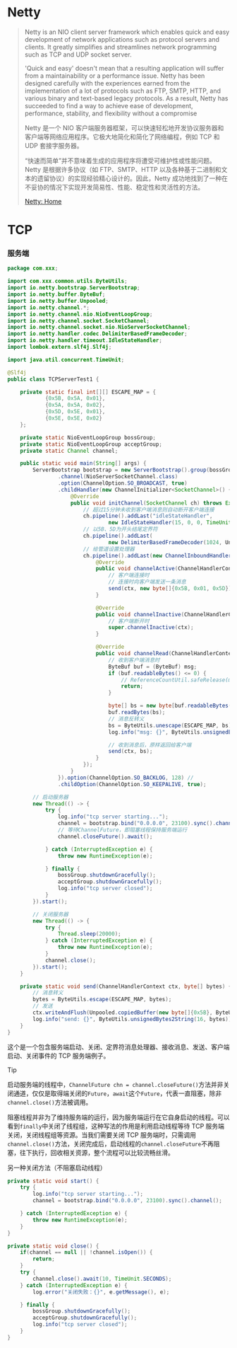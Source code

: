# Netty

> Netty is an NIO client server framework which enables quick and easy development of network applications such as protocol servers and clients. It greatly simplifies and streamlines network programming such as TCP and UDP socket server.
>
> 'Quick and easy' doesn't mean that a resulting application will suffer from a maintainability or a performance issue. Netty has been designed carefully with the experiences earned from the implementation of a lot of protocols such as FTP, SMTP, HTTP, and various binary and text-based legacy protocols. As a result, Netty has succeeded to find a way to achieve ease of development, performance, stability, and flexibility without a compromise
>
> Netty 是一个 NIO 客户端服务器框架，可以快速轻松地开发协议服务器和客户端等网络应用程序。它极大地简化和简化了网络编程，例如 TCP 和 UDP 套接字服务器。
>
> “快速而简单”并不意味着生成的应用程序将遭受可维护性或性能问题。 Netty 是根据许多协议（如 FTP、SMTP、HTTP 以及各种基于二进制和文本的遗留协议）的实现经验精心设计的。因此，Netty 成功地找到了一种在不妥协的情况下实现开发简易性、性能、稳定性和灵活性的方法。
>
> [Netty: Home](https://netty.io/)

# TCP

### 服务端

```java
package com.xxx;

import com.xxx.common.utils.ByteUtils;
import io.netty.bootstrap.ServerBootstrap;
import io.netty.buffer.ByteBuf;
import io.netty.buffer.Unpooled;
import io.netty.channel.*;
import io.netty.channel.nio.NioEventLoopGroup;
import io.netty.channel.socket.SocketChannel;
import io.netty.channel.socket.nio.NioServerSocketChannel;
import io.netty.handler.codec.DelimiterBasedFrameDecoder;
import io.netty.handler.timeout.IdleStateHandler;
import lombok.extern.slf4j.Slf4j;

import java.util.concurrent.TimeUnit;

@Slf4j
public class TCPServerTest1 {

    private static final int[][] ESCAPE_MAP = {
            {0x5B, 0x5A, 0x01},
            {0x5A, 0x5A, 0x02},
            {0x5D, 0x5E, 0x01},
            {0x5E, 0x5E, 0x02}
    };

    private static NioEventLoopGroup bossGroup;
    private static NioEventLoopGroup acceptGroup;
    private static Channel channel;

    public static void main(String[] args) {
        ServerBootstrap bootstrap = new ServerBootstrap().group(bossGroup = new NioEventLoopGroup(), acceptGroup = new NioEventLoopGroup())
                .channel(NioServerSocketChannel.class)
                .option(ChannelOption.SO_BROADCAST, true)
                .childHandler(new ChannelInitializer<SocketChannel>() { //
                    @Override
                    public void initChannel(SocketChannel ch) throws Exception {
                        // 超过15分钟未收到客户端消息则自动断开客户端连接
                        ch.pipeline().addLast("idleStateHandler",
                                new IdleStateHandler(15, 0, 0, TimeUnit.MINUTES));
                        // 以5B、5D为开头结尾定界符
                        ch.pipeline().addLast(
                                new DelimiterBasedFrameDecoder(1024, Unpooled.copiedBuffer(new byte[]{0x5B}), Unpooled.copiedBuffer(new byte[]{0x5D})));
                        // 给管道设置处理器
                        ch.pipeline().addLast(new ChannelInboundHandlerAdapter() {
                            @Override
                            public void channelActive(ChannelHandlerContext ctx) throws Exception {
                                // 客户端连接时
                                // 连接时向客户端发送一条消息
                                send(ctx, new byte[]{0x5B, 0x01, 0x5D});
                            }

                            @Override
                            public void channelInactive(ChannelHandlerContext ctx) throws Exception {
                                // 客户端断开时
                                super.channelInactive(ctx);
                            }

                            @Override
                            public void channelRead(ChannelHandlerContext ctx, Object msg) throws Exception {
                                // 收到客户端消息时
                                ByteBuf buf = (ByteBuf) msg;
                                if (buf.readableBytes() <= 0) {
                                    // ReferenceCountUtil.safeRelease(msg);
                                    return;
                                }

                                byte[] bs = new byte[buf.readableBytes()];
                                buf.readBytes(bs);
                                // 消息反转义
                                bs = ByteUtils.unescape(ESCAPE_MAP, bs);
                                log.info("msg: {}", ByteUtils.unsignedBytes2String(16, bs));

                                // 收到消息后，原样返回给客户端
                                send(ctx, bs);
                            }
                        });
                    }
                }).option(ChannelOption.SO_BACKLOG, 128) //
                .childOption(ChannelOption.SO_KEEPALIVE, true);

        // 启动服务器
        new Thread(() -> {
            try {
                log.info("tcp server starting...");
                channel = bootstrap.bind("0.0.0.0", 23100).sync().channel();
                // 等待ChannelFuture，即阻塞线程保持服务端运行
                channel.closeFuture().await();

            } catch (InterruptedException e) {
                throw new RuntimeException(e);

            } finally {
                bossGroup.shutdownGracefully();
                acceptGroup.shutdownGracefully();
                log.info("tcp server closed");
            }
        }).start();

        // 关闭服务器
        new Thread(() -> {
            try {
                Thread.sleep(20000);
            } catch (InterruptedException e) {
                throw new RuntimeException(e);
            }
            channel.close();
        }).start();
    }

    private static void send(ChannelHandlerContext ctx, byte[] bytes) {
        // 消息转义
        bytes = ByteUtils.escape(ESCAPE_MAP, bytes);
        // 发送
        ctx.writeAndFlush(Unpooled.copiedBuffer(new byte[]{0x5B}, ByteUtils.escape(ESCAPE_MAP, bytes), new byte[]{0x5D}));
        log.info("send: {}", ByteUtils.unsignedBytes2String(16, bytes));
    }
}
```

这个是一个包含服务端启动、关闭、定界符消息处理器、接收消息、发送、客户端启动、关闭事件的 TCP 服务端例子。

> [!TIP]
>
> 启动服务端的线程中，`ChannelFuture chn = channel.closeFuture()`方法并非关闭通道，仅仅是取得端关闭的`Future`，`await`这个`Future`，代表一直阻塞，除非`channel.close()`方法被调用。
>
> 阻塞线程并非为了维持服务端的运行，因为服务端运行在它自身启动的线程。可以看到`finally`中关闭了线程组，这种写法的作用是利用启动线程等待 TCP 服务端关闭，关闭线程组等资源。当我们需要关闭 TCP 服务端时，只需调用`channel.close()`方法，关闭完成后，启动线程的`channel.closeFuture`不再阻塞，往下执行，回收相关资源，整个流程可以比较流畅丝滑。

另一种关闭方法（不阻塞启动线程）

```java
private static void start() {
    try {
        log.info("tcp server starting...");
        channel = bootstrap.bind("0.0.0.0", 23100).sync().channel();

    } catch (InterruptedException e) {
        throw new RuntimeException(e);
    }
}

private static void close() {
    if(channel == null || !channel.isOpen()) {
        return;
    }
    try {
        channel.close().await(10, TimeUnit.SECONDS);
    } catch (InterruptedException e) {
        log.error("关闭失败：{}", e.getMessage(), e);

    } finally {
        bossGroup.shutdownGracefully();
        acceptGroup.shutdownGracefully();
        log.info("tcp server closed");
    }
}
```

